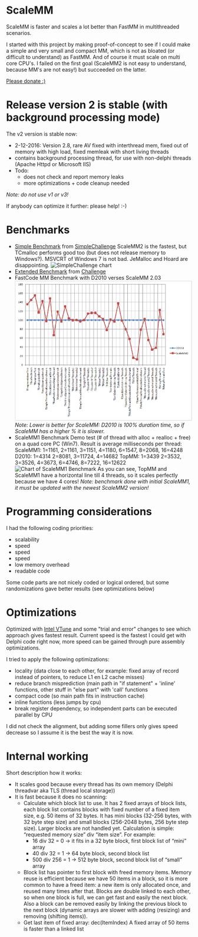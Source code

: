 # ScaleMM

ScaleMM is faster and scales a lot better than FastMM in multithreaded scenarios.

I started with this project by making proof-of-concept to see if I could make a simple and very small and compact MM, which is not as bloated (or difficult to understand) as FastMM. And of course it must scale on multi core CPU's.
I failed on the first goal (ScaleMM2 is not easy to understand, because MM's are not easy!) but succeeded on the latter.

[Please donate :)](https://www.paypal.com/cgi-bin/webscr?cmd=_donations&business=andre%2emussche%40gmail%2ecom&lc=US&item_name=ScaleMM&item_number=ScaleMM&currency_code=EUR&bn=PP%2dDonationsBF%3abtn_donateCC_LG%2egif%3aNonHosted)

# Release version 2 is stable (with background processing mode)

The v2 version is stable now:

* 2-12-2016: Version 2.8, rare AV fixed with interthread mem, fixed out of memory with high load, fixed memleak with short living threads
* contains background processing thread, for use with non-delphi threads (Apache Httpd or Microsoft IIS)
* Todo:
  * does not check and report memory leaks
  * more optimizations + code cleanup needed

_Note: do not use v1 or v3!_

If anybody can optimize it further: please help! :-)

# Benchmarks

* [Simple Benchmark](SimpleChallenge/results.txt) from [SimpleChallenge](SimpleChallenge)
  ScaleMM2 is the fastest, but TCmalloc performs good too (but does not release memory to Windows?). MSVCRT of  Windows 7 is not bad. JeMalloc and Hoard are disappointing.
  ![SimpleChallenge chart](http://chart.googleapis.com/chart?chxr=0,1,8|1,0,11500&chxs=0,676767,11.5,0,lt,676767&chxt=x,y&chs=440x440&cht=lxy&foo=FFFF00,FFDBE5,63FFAC,&chco=FF34FF,FF4A46,008941,7A4900,0000A6,B79762,004D43,8FB0FF,997D87&chdl=D2010|HoardMM|JemallocFFMM|JemallocMM|msvcrtMM|ScaleMM2|ScaleMM3|TCmallocMM|TopMM&chds=1,8,0,11500,1,8,0,11500,1,8,0,11500,1,8,0,11500,1,8,0,11500,1,8,0,11500,1,8,0,11500,1,8,0,11500,1,8,0,11500&chd=t:1,2,4,8|329,600,1204,2560|1,2,4,8|414,791,1693,3536|1,2,4,8|484,1405,3657,7369|1,2,4,8|1782,2848,5608,11204|1,2,4,8|420,483,857,1626|1,2,4,8|293,295,332,636|1,2,4,8|339,343,358,750|1,2,4,8|316,325,411,775|1,2,4,8|704,767,905,1876&chdlp=b&chls=1|1|1&chma=5,0,5,25&chtt=Scaling+comparison&nonsense=something_that_ends_with.png "SimpleChallengeChart")
* [Extended Benchmark](Challenge/Results/MMBench_all.htm) from [Challenge](Challenge)
* FastCode MM Benchmark with D2010 verses ScaleMM 2.03
  ![Chart of ScaleMM 2.03 Benchmark](Challenge/Results/ScaleMM2.03-BenchmarkVsFastmm.png "Chart of ScaleMM 2.03 Benchmark")
_Note: Lower is better for ScaleMM: D2010 is 100% duration time, so if ScaleMM has a higher % it is slower._
* ScaleMM1 Benchmark
  Demo test (# of thread with alloc + realloc + free) on a quad core PC (Win7).
  Result is average milliseconds per thread:
  ScaleMM1:
  1=1161, 2=1161, 3=1151, 4=1180, 6=1547, 8=2068, 16=4248
  D2010:
  1=4314 2=8081, 3=11724, 4=14682
  TopMM:
  1=3439 2=3532, 3=3526, 4=3673, 6=4746, 8=7222, 16=12622
  ![Chart of ScaleMM1 Benchmark](http://chart.apis.google.com/chart?chxr=0,0,16|1,0,14682&chxs=0,676767,11.5,0,lt,676767&chxt=x,y&chs=440x220&cht=lxy&chco=3072F3,FF0000,FF9900&chds=0,16,0,14682,0,16,0,14682,0,16,0,14682&chd=t:1,2,3,4|4314,8081,11724,14682|1,2,3,4,6,8,16|3439,3532,3526,3673,4746,7222,12622|1,2,3,4,6,8,16|1161,1161,1151,1180,1547,2068,4248&chdl=D2010|TopMM|ScaleMM1&chdlp=b&chls=2,4,1|1|1&chma=5,0,5,25&chtt=Scaling+comparison&nonsense=something_that_ends_with.png "Chart of ScaleMM1 Benchmark")
  As you can see, TopMM and ScaleMM1 have a horizontal line till 4 threads, so it scales perfectly because we have 4 cores!
  _Note: benchmark done with initial ScaleMM1, it must be updated with the newest ScaleMM2 version!_

# Programming considerations

I had the following coding priorities:
  * scalability
  * speed
  * speed
  * speed
  * low memory overhead
  * readable code

Some code parts are not nicely coded or logical ordered, but some randomizations gave better results (see optimizations below)   

# Optimizations

Optimized with [Intel VTune](http://software.intel.com/en-us/intel-vtune/) and some "trial and error" changes to see which approach gives fastest result. Current speed is the fastest I could get with Delphi code right now, more speed can be gained through pure assembly optimizations.

I tried to apply the following optimizations:
  * locality (data close to each other, for example: fixed array of record instead of pointers, to reduce L1 en L2 cache misses)
  * reduce branch misprediction (main path in "if statement" + 'inline' functions, other stuff in "else part" with 'call' functions
  * compact code (so main path fits in instruction cache)
  * inline functions (less jumps by cpu)
  * break register dependency, so independent parts can be executed parallel by CPU

I did not check the alignment, but adding some fillers only gives speed decrease so I assume it is the best the way it is now.

# Internal working

Short description how it works:
  * It scales good because every thread has its own memory (Delphi threadvar aka TLS (thread local storage))
  * It is fast because it does no scanning:
    * Calculate which block list to use.
      It has 2 fixed arrays of block lists, each block list contains blocks with fixed  number of a fixed item size, e.g. 50 items of 32 bytes.
      It has mini blocks (32-256 bytes, with 32 byte step size) and small blocks (256-2048  bytes, 256 byte step size). Larger blocks are not handled yet.
      Calculation is simple: “requested memory size” div “item size”. For example:  
      * 16 div 32 = 0 -> it fits in a 32 byte block, first block list of “mini” array
      * 40 div 32 = 1 -> 64 byte block, second block list
      * 500 div 256 = 1 -> 512 byte block, second block list of “small” array
    * Block list has pointer to first block with freed memory items.
      Memory reuse is efficient because we have 50 items in a block, so it is more common to have a freed item: a new item is only allocated once, and reused many times after that.
      Blocks are double linked to each other, so when one block is full, we can get fast and easily the next block. Also a block can be removed easily by linking the previous block to the next block (dynamic arrays are slower with adding (resizing) and removing (shifting items)).
    * Get last item of fixed array: dec(ItemIndex)
      A fixed array of 50 items is faster than a linked list
